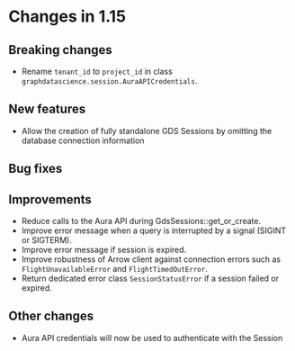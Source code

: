 # Changes in 1.15


## Breaking changes

* Rename `tenant_id` to `project_id` in class `graphdatascience.session.AuraAPICredentials`.


## New features

* Allow the creation of fully standalone GDS Sessions by omitting the database connection information

## Bug fixes


## Improvements

* Reduce calls to the Aura API during GdsSessions::get_or_create.
* Improve error message when a query is interrupted by a signal (SIGINT or SIGTERM).
* Improve error message if session is expired.
* Improve robustness of Arrow client against connection errors such as `FlightUnavailableError` and `FlightTimedOutError`.
* Return dedicated error class `SessionStatusError` if a session failed or expired.


## Other changes

* Aura API credentials will now be used to authenticate with the Session
